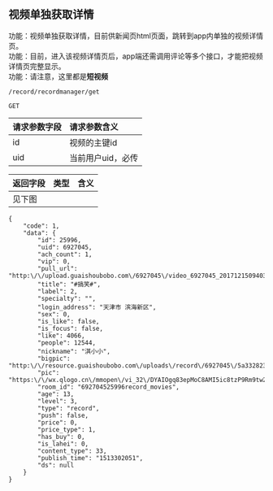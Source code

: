 ## 视频单独获取详情

功能：视频单独获取详情，目前供新闻页html页面，跳转到app内单独的视频详情页。  
功能：目前，进入该视频详情页后，app端还需调用评论等多个接口，才能把视频详情页完整显示。  
功能：请注意，这里都是<b>短视频</b>

~~~
/record/recordmanager/get
~~~
~~~
GET
~~~

| 请求参数字段        | 请求参数含义  |
| -------- |:------|
|id|  视频的主键id|
|uid|  当前用户uid，必传 |

| 返回字段        | 类型 |含义  |
| -------- |:------|:------|
|   见下图     |      | |

~~~
{
    "code": 1,
    "data": {
        "id": 25996,
        "uid": 6927045,
        "ach_count": 1,
        "vip": 0,
        "pull_url": "http:\/\/upload.guaishoubobo.com\/6927045\/video_6927045_20171215094039.mp4",
        "title": "#搞笑#",
        "label": 2,
        "specialty": "",
        "login_address": "天津市 滨海新区",
        "sex": 0,
        "is_like": false,
        "is_focus": false,
        "like": 4066,
        "people": 12544,
        "nickname": "淇小小",
        "bigpic": "http:\/\/resource.guaishoubobo.com\/uploads\/record\/6927045\/5a33282316f4e.jpg",
        "pic": "https:\/\/wx.qlogo.cn\/mmopen\/vi_32\/DYAIOgq83epMoC8AMI5ic8tzP9Rm9tw2lCArYS7w9la9xBuicEVBuPdw0QicJaSmADdCliaqfzOyuQDFiaAz1ZvLLvA\/0",
        "room_id": "692704525996record_movies",
        "age": 13,
        "level": 3,
        "type": "record",
        "push": false,
        "price": 0,
        "price_type": 1,
        "has_buy": 0,
        "is_lahei": 0,
        "content_type": 33,
        "publish_time": "1513302051",
        "ds": null
    }
}
~~~


